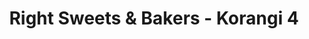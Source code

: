 ---
title: "Right Sweets & Bakers - Korangi 4"
url: /karachi/right-sweets-and-bakers-korangi-4/
shop: confectionery
---